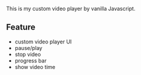 This is my custom video player by vanilla Javascript.

## Feature 
- custom video player UI
- pause/play
- stop video
- progress bar
- show video time 
